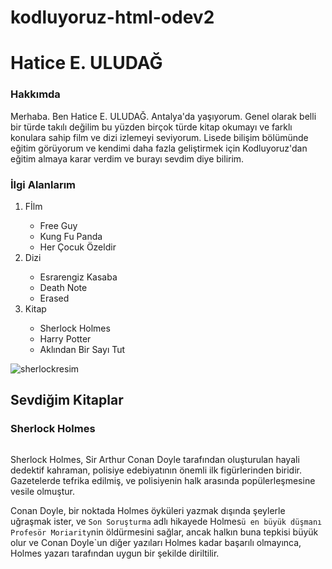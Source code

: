# kodluyoruz-html-odev2
<!DOCTYPE html>
<html lang="en">
<head>
    <meta charset="UTF-8">
    <meta name="viewport" content="width=device-width, initial-scale=1.0">
    <title>odev1</title>
</head>
<body>
    <h1>Hatice E. ULUDAĞ</h1>
<H3>Hakkımda</H3>
Merhaba. Ben Hatice E. ULUDAĞ. Antalya'da yaşıyorum. Genel olarak belli bir türde takılı değilim bu yüzden birçok türde kitap okumayı ve farklı konulara sahip film ve dizi izlemeyi seviyorum. Lisede bilişim bölümünde eğitim görüyorum  ve kendimi  daha fazla geliştirmek için Kodluyoruz'dan eğitim almaya karar verdim ve burayı sevdim diye bilirim.

<h3>İlgi Alanlarım</h3>
<ol>
<li>Fİlm</li>
    <ul>
        <li>Free Guy</li>
        <li>Kung Fu Panda</li>
        <li>Her Çocuk Özeldir</li>
    </ul>
<li>Dizi</li>
    <ul>
        <li>Esrarengiz Kasaba</li>
        <li>Death Note</li>
        <li>Erased</li>
    </ul>
<li>Kitap</li>
    <ul>
        <li>Sherlock Holmes</li>
        <li>Harry Potter</li>
        <li>Aklından Bir Sayı Tut</li>
    </ul>
</ol>

![sherlockresim](https://github.com/hesrau/kodluyoruz-html-odev2/assets/158181030/d29e228a-dbe3-4686-935d-09e9abda3e17)


<h2>Sevdiğim Kitaplar</h2>
<h3>Sherlock Holmes</h3>
<img src= >

Sherlock Holmes, Sir Arthur Conan Doyle tarafından oluşturulan hayali dedektif kahraman, polisiye edebiyatının önemli ilk figürlerinden biridir. Gazetelerde tefrika edilmiş, ve polisiyenin halk arasında popülerleşmesine vesile olmuştur. <p>
Conan Doyle, bir noktada Holmes öyküleri yazmak dışında şeylerle uğraşmak ister, ve ``Son Soruşturma`` adlı hikayede Holmes`ü en büyük düşmanı Profesör Moriarity`nin öldürmesini sağlar, ancak halkın buna tepkisi büyük olur ve Conan Doyle`un diğer yazıları Holmes kadar başarılı olmayınca, Holmes yazarı tarafından uygun bir şekilde diriltilir.
</body>
</html>
